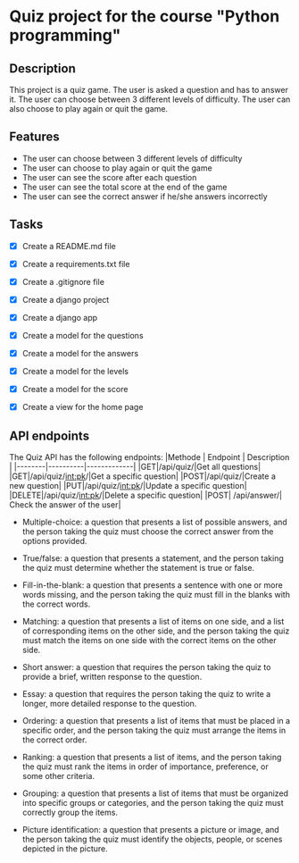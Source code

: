 # Quiz project for the course "Python programming"

## Description
This project is a quiz game. The user is asked a question and has to answer it. The user can choose between 3 different levels of difficulty. The user can also choose to play again or quit the game.

## Features
- The user can choose between 3 different levels of difficulty
- The user can choose to play again or quit the game
- The user can see the score after each question
- The user can see the total score at the end of the game
- The user can see the correct answer if he/she answers incorrectly

## Tasks
- [x] Create a README.md file
- [x] Create a requirements.txt file
- [x] Create a .gitignore file
- [x] Create a django project
- [x] Create a django app
- [x] Create a model for the questions
- [x] Create a model for the answers
- [x] Create a model for the levels
- [x] Create a model for the score
- [x] Create a view for the home page


## API endpoints

The Quiz API has the following endpoints:
|Methode | Endpoint | Description |
|--------|----------|-------------|
|GET|/api/quiz/|Get all questions|
|GET|/api/quiz/<int:pk>/|Get a specific question|
|POST|/api/quiz/|Create a new question|
|PUT|/api/quiz/<int:pk>/|Update a specific question|
|DELETE|/api/quiz/<int:pk>/|Delete a specific question|
|POST| /api/answer/| Check the answer of the user|


- Multiple-choice: a question that presents a list of possible answers, and the person taking the quiz must choose the correct answer from the options provided.

- True/false: a question that presents a statement, and the person taking the quiz must determine whether the statement is true or false.

- Fill-in-the-blank: a question that presents a sentence with one or more words missing, and the person taking the quiz must fill in the blanks with the correct words.

- Matching: a question that presents a list of items on one side, and a list of corresponding items on the other side, and the person taking the quiz must match the items on one side with the correct items on the other side.

- Short answer: a question that requires the person taking the quiz to provide a brief, written response to the question.

- Essay: a question that requires the person taking the quiz to write a longer, more detailed response to the question.

- Ordering: a question that presents a list of items that must be placed in a specific order, and the person taking the quiz must arrange the items in the correct order.

- Ranking: a question that presents a list of items, and the person taking the quiz must rank the items in order of importance, preference, or some other criteria.

- Grouping: a question that presents a list of items that must be organized into specific groups or categories, and the person taking the quiz must correctly group the items.

- Picture identification: a question that presents a picture or image, and the person taking the quiz must identify the objects, people, or scenes depicted in the picture.